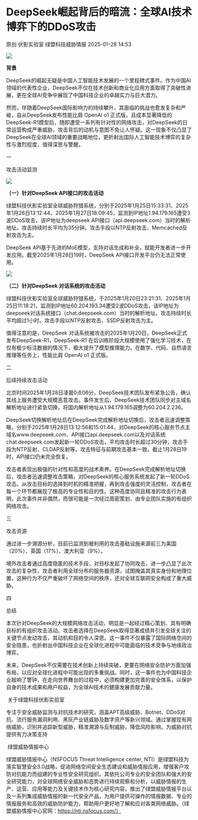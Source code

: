#  DeepSeek崛起背后的暗流：全球AI技术博弈下的DDoS攻击   
原创 伏影实验室  绿盟科技威胁情报   2025-01-28 14:53  
  
![](https://mmbiz.qpic.cn/sz_mmbiz_gif/ic5HRNJnh5GSFQibmIO1PnPasPjeiaRia9CzkDwVSABoonhpkAzULTt7HeTvEF1YZW4gQXUZmhxYcepLxEMRL64MmA/640?wx_fmt=gif&from=appmsg "")  
  
**背景**  
  
  
DeepSeek的崛起无疑是中国人工智能技术发展的一个里程碑式事件。作为中国AI领域的代表性企业，DeepSeek不仅在技术创新和商业化应用方面取得了突破性进展，更在全球AI竞争中展现了中国科技企业的卓越实力与巨大潜力。  
  
  
然而，伴随着DeepSeek国际影响力的持续攀升，其面临的挑战也愈发复杂和严峻，自从DeepSeek发布性能比肩 OpenAI o1 正式版，且成本显著降低的DeepSeek-R1模型后，随即遭受一系列有针对性的网络攻击，对DeepSeek的日常运营构成严重威胁，攻击背后的动机与意图不免让人怀疑。这一现象不仅凸显了DeepSeek在全球AI领域的重要战略地位，更折射出国际人工智能技术博弈的复杂性与激烈程度，值得深思与警醒。  
  
  
一  
  
攻击活动监测  
  
![](https://mmbiz.qpic.cn/sz_mmbiz_png/ic5HRNJnh5GSFQibmIO1PnPasPjeiaRia9CzfOpzerdbfnyJFouPsUpBYXASxLB6vxVVzmU8JZtxlboCo3cZBWpWGw/640?wx_fmt=png&from=appmsg "")  
  
  
**（一）针对DeepSeek API接口的攻击活动**  
  
绿盟科技伏影实验室全球威胁狩猎系统，分别于2025年1月25日15:33:31、2025年1月26日13:12:44、2025年1月27日18:09:45，监测到IP地址1.94.179.165遭受3波DDoS攻击，该IP地址为deepseek API接口（api.deepseek.com）当时的解析地址。攻击持续时长平均为35分钟。攻击手段以NTP反射攻击、Memcached反射攻击为主。  
  
  
DeepSeek API基于先进的MoE模型，支持对话生成和补全，赋能开发者进一步开发应用。截至2025年1月28日19时，DeepSeek API接口开发平台仍无法正常使用。  
  
![](https://mmbiz.qpic.cn/sz_mmbiz_png/ic5HRNJnh5GSFQibmIO1PnPasPjeiaRia9CzibsYfC1zpC8FopGmZL82Ny8IsO2oMufzKJ1loE5vk9PFoLznUM1eohQ/640?wx_fmt=png&from=appmsg "")  
  
  
**（二）针对DeepSeek 对话系统的攻击活动**  
  
绿盟科技伏影实验室全球威胁狩猎系统，于2025年1月20日23:21:31、2025年1月25日11:18:21，监测到IP地址60.204.193.34遭受2波DDoS攻击，该IP地址为deepseek对话系统接口（chat.deepseek.com）当时的解析地址。攻击持续时长平均超过1小时。攻击手段以NTP反射攻击、SSDP反射攻击为主。  
  
  
值得注意的是，DeepSeek 对话系统被攻击的2025年1月20日，DeepSeek正式发布DeepSeek-R1，DeepSeek-R1 在后训练阶段大规模使用了强化学习技术，在仅有极少标注数据的情况下，极大提升了模型推理能力。在数学、代码、自然语言推理等任务上，性能比肩 OpenAI o1 正式版。  
  
  
二  
  
后续持续攻击活动  
  
北京时间2025年1月28日凌晨0点06分，DeepSeek技术团队发布紧急公告，确认其线上服务遭受大规模恶意攻击。事件发生后，DeepSeek技术团队同步对主域名解析地址进行紧急切换，将国内解析地址从1.94.179.165调整为60.204.2.236。  
  
  
DeepSeek切换解析地址后在DeepSeek完成解析地址切换后，攻击者迅速调整策略，分别于2025年1月28日13:12:56和15:01:44，对DeepSeek的核心服务节点主域名www.deepseek.com、API接口api.deepseek.com以及对话系统chat.deepseek.com发起新一轮DDoS攻击，平均攻击时长超过30分钟，攻击手段为NTP反射、CLDAP反射等，攻击特征与前期攻击基本一致。截止1月28日19时，API接口仍未完全恢复。  
  
  
攻击者表现出极强的针对性和高度的战术素养。在DeepSeek完成解析地址切换后，攻击者迅速调整攻击策略，对DeepSeek的核心服务系统发起了新一轮DDoS攻击。从攻击目标的选择到时机的精准把握，再到攻击强度的灵活控制，攻击者在每一个环节都展现了极高的专业性和目的性。这种高度协同且精准的攻击行为表明，此次事件并非偶然，而很可能是一次经过周密策划、由专业团队实施的有组织网络攻击。  
  
  
三  
  
攻击资源  
  
通过进一步溯源分析，目前已监测到被利用的攻击基础设施来源前三为美国（20%）、英国（17%）、澳大利亚（9%）。  
  
  
境外攻击者通过高度隐匿的技术手段，对目标发起了协同攻击，进一步凸显了此次攻击的复杂性，攻击者利用全球分布的服务器资源，试图掩盖其真实身份和地理位置，这种行为不仅严重破坏了网络空间的秩序，还对全球互联网安全构成了重大威胁。  
  
  
四  
  
总结  
  
本次针对DeepSeek的大规模网络攻击活动，明显是一起经过精心策划、具有明确目标的有组织攻击活动。攻击者选择在DeepSeek取得显著成绩并引发全球关注的关键节点发动攻击，其动机和目的令人深思。这一事件不仅暴露了国际网络空间的安全隐患，也折射出中国科技企业在全球化进程中可能面临的技术竞争与地缘政治博弈。  
  
  
未来，DeepSeek不仅需要在技术创新上持续突破，更要在网络安全防护方面加强布局，以应对全球化进程中可能出现的多重挑战。同时，这一事件也为中国科技企业敲响了警钟，在走向世界舞台的过程中，必须构建更加完善的安全体系，以保护自身的技术成果和用户权益，为全球AI技术的健康发展贡献力量。  
  
  
 关于绿盟科技伏影实验室    
   
  
专注于安全威胁监测与对抗技术的研究，涵盖APT高级威胁、Botnet、DDoS对抗、流行服务漏洞利用、黑灰产业链威胁及数字资产等新兴领域。通过掌握现有网络威胁，识别并追踪新型威胁，精准溯源与反制威胁，降低风险影响，为威胁对抗提供有力决策支持  
  
 绿盟威胁情报中心  
   
  
绿盟威胁情报中心（NSFOCUS Threat Intelligence center, NTI）是绿盟科技为落实智慧安全3.0战略，促进网络空间安全生态建设和威胁情报应用，增强客户攻防对抗能力而组建的专业性安全研究组织。其依托公司专业的安全团队和强大的安全研究能力，对全球网络安全威胁和态势进行持续观察和分析，以威胁情报的生产、运营、应用等能力及关键技术作为核心研究内容，推出了绿盟威胁情报平台以及一系列集成威胁情报的新一代安全产品，为用户提供可操作的情报数据、专业的情报服务和高效的威胁防护能力，帮助用户更好地了解和应对各类网络威胁。（绿盟威胁情报中心官网：https://nti.nsfocus.com/）  
  
